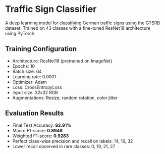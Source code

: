 # Traffic Sign Classifier

A deep learning model for classifying German traffic signs using the GTSRB dataset. Trained on 43 classes with a fine-tuned ResNet18 architecture using PyTorch.

## Training Configuration

- Architecture: ResNet18 (pretrained on ImageNet)
- Epochs: 10
- Batch size: 64
- Learning rate: 0.0001
- Optimizer: Adam
- Loss: CrossEntropyLoss
- Input size: 32x32 RGB
- Augmentations: Resize, random rotation, color jitter

## Evaluation Results

- Final Test Accuracy: **92.91%**
- Macro F1-score: **0.8948**
- Weighted F1-score: **0.9283**
- Perfect class-wise precision and recall on labels: 14, 16, 32
- Lower recall observed in rare classes: 0, 19, 21, 27
